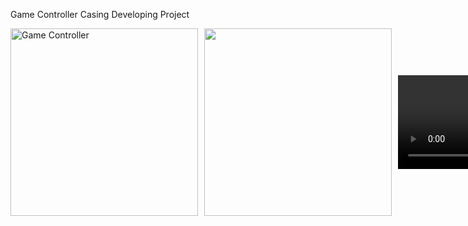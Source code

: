 Game Controller Casing Developing Project

<div style="display: flex; gap: 10px; align-items: center;">
    <img src="https://github.com/user-attachments/assets/e7886797-265f-4940-a56e-29bcd93f95bf" alt="Game Controller" width="300">
    <img src="https://github.com/user-attachments/assets/b82d29fc-98f4-462f-80ec-d2e565e3492b" width="300">
    <video src="https://github.com/user-attachments/assets/2a44d74c-60f4-4d79-ad3d-d1a228fe1ce2" width="300" controls>
        Your browser does not support the video tag.
    </video>
</div>


